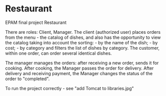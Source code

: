 # Restaurant
EPAM final project
Restaurant

There are roles: Client, Manager.
The client (authorized user) places orders from the menu - the catalog of dishes, 
and also has the opportunity to view the catalog taking into account the sorting: - by the name of the dish; - by cost; - by category 
and filters the list of dishes by category. The customer, within one order, can order several identical dishes.

The manager manages the orders: after receiving a new order, sends it for cooking.
After cooking, the Manager passes the order for delivery.
After delivery and receiving payment, the Manager changes the status of the order to "completed".


To run the project correctly - see "add Tomcat to libraries.jpg"